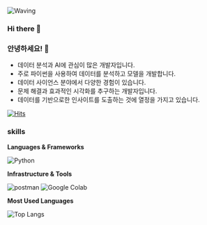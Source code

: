 ![Waving](https://capsule-render.vercel.app/api?type=waving&height=200&text=Good%20Day%20To%20Code!&fontAlign=40&fontAlignY=40&color=gradient)

### Hi there 👋
### 안녕하세요! 👋
  - 데이터 분석과 AI에 관심이 많은 개발자입니다.
  - 주로 파이썬을 사용하여 데이터를 분석하고 모델을 개발합니다.
  - 데이터 사이언스 분야에서 다양한 경험이 있습니다.
  - 문제 해결과 효과적인 시각화를 추구하는 개발자입니다.
  - 데이터를 기반으로한 인사이트를 도출하는 것에 열정을 가지고 있습니다.

[![Hits](https://hits.seeyoufarm.com/api/count/incr/badge.svg?url=https%3A%2F%2Fgithub.com%2Fhigddas&count_bg=%23A023D0&title_bg=%23555555&icon=&icon_color=%23B69191&title=hits&edge_flat=false)](https://hits.seeyoufarm.com)


### skills

**Languages & Frameworks**

![Python](https://img.shields.io/badge/Python-3776AB.svg?&style=for-the-badge&logo=python&logoColor=white)

**Infrastructure & Tools**

![postman](https://img.shields.io/badge/postman-FF6C37.svg?&style=for-the-badge&logo=postman&logoColor=white)
![Google Colab](https://img.shields.io/badge/googlecolab-F9AB00.svg?&style=for-the-badge&logo=googlecolab&logoColor=white) 


**Most Used Languages**

![Top Langs](https://github-readme-stats.vercel.app/api/top-langs/?username=higddas&layout=compact)

<!--
**higddas/higddas** is a ✨ _special_ ✨ repository because its `README.md` (this file) appears on your GitHub profile.

Here are some ideas to get you started:

- 🔭 I’m currently working on ...
- 🌱 I’m currently learning ...
- 👯 I’m looking to collaborate on ...
- 🤔 I’m looking for help with ...
- 💬 Ask me about ...
- 📫 How to reach me: ...
- 😄 Pronouns: ...
- ⚡ Fun fact: ...
-->
